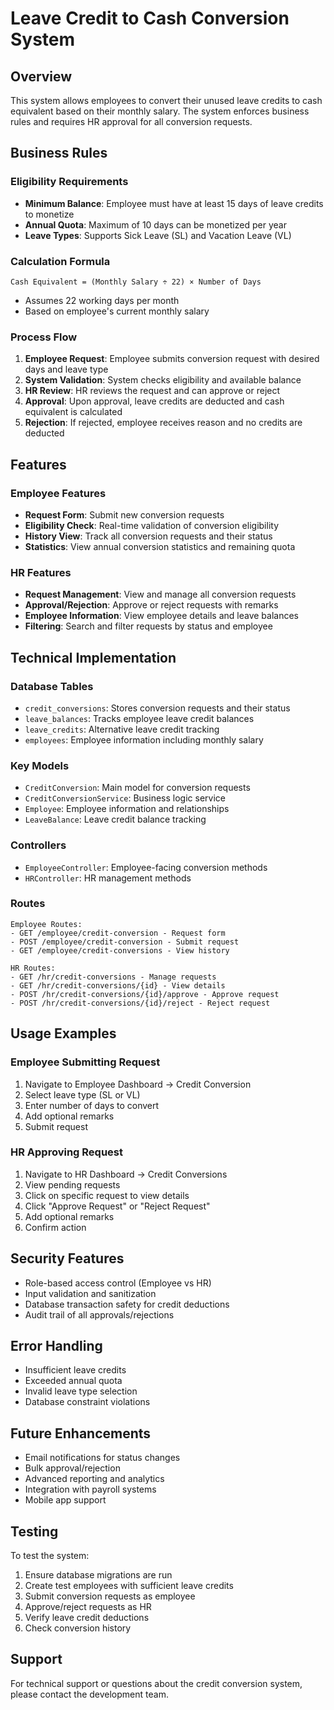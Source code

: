 # Leave Credit to Cash Conversion System

## Overview
This system allows employees to convert their unused leave credits to cash equivalent based on their monthly salary. The system enforces business rules and requires HR approval for all conversion requests.

## Business Rules

### Eligibility Requirements
- **Minimum Balance**: Employee must have at least 15 days of leave credits to monetize
- **Annual Quota**: Maximum of 10 days can be monetized per year
- **Leave Types**: Supports Sick Leave (SL) and Vacation Leave (VL)

### Calculation Formula
```
Cash Equivalent = (Monthly Salary ÷ 22) × Number of Days
```
- Assumes 22 working days per month
- Based on employee's current monthly salary

### Process Flow
1. **Employee Request**: Employee submits conversion request with desired days and leave type
2. **System Validation**: System checks eligibility and available balance
3. **HR Review**: HR reviews the request and can approve or reject
4. **Approval**: Upon approval, leave credits are deducted and cash equivalent is calculated
5. **Rejection**: If rejected, employee receives reason and no credits are deducted

## Features

### Employee Features
- **Request Form**: Submit new conversion requests
- **Eligibility Check**: Real-time validation of conversion eligibility
- **History View**: Track all conversion requests and their status
- **Statistics**: View annual conversion statistics and remaining quota

### HR Features
- **Request Management**: View and manage all conversion requests
- **Approval/Rejection**: Approve or reject requests with remarks
- **Employee Information**: View employee details and leave balances
- **Filtering**: Search and filter requests by status and employee

## Technical Implementation

### Database Tables
- `credit_conversions`: Stores conversion requests and their status
- `leave_balances`: Tracks employee leave credit balances
- `leave_credits`: Alternative leave credit tracking
- `employees`: Employee information including monthly salary

### Key Models
- `CreditConversion`: Main model for conversion requests
- `CreditConversionService`: Business logic service
- `Employee`: Employee information and relationships
- `LeaveBalance`: Leave credit balance tracking

### Controllers
- `EmployeeController`: Employee-facing conversion methods
- `HRController`: HR management methods

### Routes
```
Employee Routes:
- GET /employee/credit-conversion - Request form
- POST /employee/credit-conversion - Submit request
- GET /employee/credit-conversions - View history

HR Routes:
- GET /hr/credit-conversions - Manage requests
- GET /hr/credit-conversions/{id} - View details
- POST /hr/credit-conversions/{id}/approve - Approve request
- POST /hr/credit-conversions/{id}/reject - Reject request
```

## Usage Examples

### Employee Submitting Request
1. Navigate to Employee Dashboard → Credit Conversion
2. Select leave type (SL or VL)
3. Enter number of days to convert
4. Add optional remarks
5. Submit request

### HR Approving Request
1. Navigate to HR Dashboard → Credit Conversions
2. View pending requests
3. Click on specific request to view details
4. Click "Approve Request" or "Reject Request"
5. Add optional remarks
6. Confirm action

## Security Features
- Role-based access control (Employee vs HR)
- Input validation and sanitization
- Database transaction safety for credit deductions
- Audit trail of all approvals/rejections

## Error Handling
- Insufficient leave credits
- Exceeded annual quota
- Invalid leave type selection
- Database constraint violations

## Future Enhancements
- Email notifications for status changes
- Bulk approval/rejection
- Advanced reporting and analytics
- Integration with payroll systems
- Mobile app support

## Testing
To test the system:
1. Ensure database migrations are run
2. Create test employees with sufficient leave credits
3. Submit conversion requests as employee
4. Approve/reject requests as HR
5. Verify leave credit deductions
6. Check conversion history

## Support
For technical support or questions about the credit conversion system, please contact the development team.
